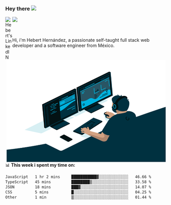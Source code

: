 ### Hey there <img src="https://media.giphy.com/media/hvRJCLFzcasrR4ia7z/giphy.gif" width="25px">
<a href="https://www.linkedin.com/in/evertcode/" target="_blank">
  <img align="left" alt="Hebert's LinkedIN" width="22px" src="https://raw.githubusercontent.com/peterthehan/peterthehan/master/assets/linkedin.svg" />
</a>

![](https://visitor-badge.glitch.me/badge?page_id=evertcode.evertcode)

<br />

Hi, i'm Hebert Hernández, a passionate self-taught full stack web developer and a software engineer from México.

<img align="right" alt="GIF" src="https://github.com/evertcode/evertcode/blob/master/code.gif?raw=true" width="500" height="320" />

📊 **This week i spent my time on:**

<!--START_SECTION:waka-->

```text
JavaScript   1 hr 2 mins     ███████████▓░░░░░░░░░░░░░   46.66 %
TypeScript   45 mins         ████████▒░░░░░░░░░░░░░░░░   33.58 %
JSON         18 mins         ███▓░░░░░░░░░░░░░░░░░░░░░   14.07 %
CSS          5 mins          █░░░░░░░░░░░░░░░░░░░░░░░░   04.25 %
Other        1 min           ▒░░░░░░░░░░░░░░░░░░░░░░░░   01.44 %
```

<!--END_SECTION:waka-->
